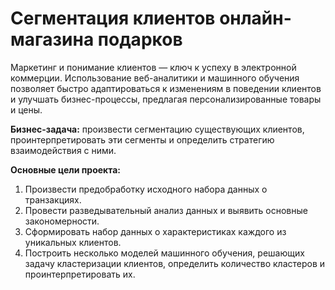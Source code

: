 # Сегментация клиентов онлайн-магазина подарков  

Маркетинг и понимание клиентов — ключ к успеху в электронной коммерции. Использование веб-аналитики и машинного обучения позволяет быстро адаптироваться к изменениям в поведении клиентов и улучшать бизнес-процессы, предлагая персонализированные товары и цены.  

**Бизнес-задача:** произвести сегментацию существующих клиентов, проинтерпретировать эти сегменты и определить стратегию взаимодействия с ними.  

**Основные цели проекта:**
1. Произвести предобработку исходного набора данных о транзакциях.
2. Провести разведывательный анализ данных и выявить основные закономерности.
3. Сформировать набор данных о характеристиках каждого из уникальных клиентов.
4. Построить несколько моделей машинного обучения, решающих задачу кластеризации клиентов, определить количество кластеров и проинтерпретировать их.
